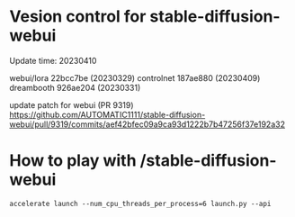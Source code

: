# Vesion control for stable-diffusion-webui

Update time: 20230410

webui/lora 22bcc7be (20230329)
controlnet 187ae880 (20230409)
dreambooth 926ae204 (20230331)

update patch for webui (PR 9319)
    https://github.com/AUTOMATIC1111/stable-diffusion-webui/pull/9319/commits/aef42bfec09a9ca93d1222b7b47256f37e192a32

# How to play with /stable-diffusion-webui

```
accelerate launch --num_cpu_threads_per_process=6 launch.py --api